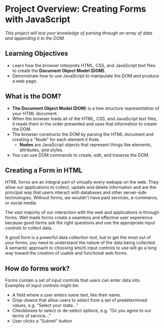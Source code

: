 # Project Overview: Creating Forms with JavaScript
*This project will test your knowledge of parsing through an array of data and appending it to the DOM.*

## Learning Objectives
* Learn how the browser interprets HTML, CSS, and JavaScript text files to create the **Document Object Model (DOM).** 
* Demonstrate how to use JavaScript to manipulate the DOM and produce a web page.

## What is the DOM?
* **The Document Object Model (DOM**) is a tree structure representation of your HTML document. 
* When the browser loads all of the HTML, CSS, and JavaScript text files, it reads them in the order presented and uses that information to create the DOM. 
* The browser constructs the DOM by parsing the HTML document and creating a "Node" for each element it finds.
    * **Nodes** are JavaScript objects that represent things like elements, attributes, and styles. 
* You can use DOM commands to create, edit, and traverse the DOM.
 
## Creating a Form in HTML
HTML forms are an integral part of virtually every webapp on the web. They allow our applications to collect, update and delete information and are the principal way that users interact with databases and other server-side technologies. Without forms, we wouldn't have paid services, e-commerce, or social media. 

The vast majority of our interaction with the web and applications is through forms. Well made forms create a seamless and effective user experience because good forms ask the right questions and use the appropriate input controls to collect data.

A good form is a powerful data collection tool, but to get the most out of your forms, you need to understand the nature of the data being collected. A semantic approach to choosing which input controls to use will go a long way toward the creation of usable and functional web forms.

## How do forms work?
Forms contain a set of input controls that users can enter data into. Examples of input controls might be:

* A field where a user enters some text, like their name.
* Drop-downs that allow users to select from a set of predetermined values, e.g. "Select your state..."
* Checkboxes to select or de-select options, e.g. "Do you agree to our terms of service..."
* User clicks a "Submit" button
